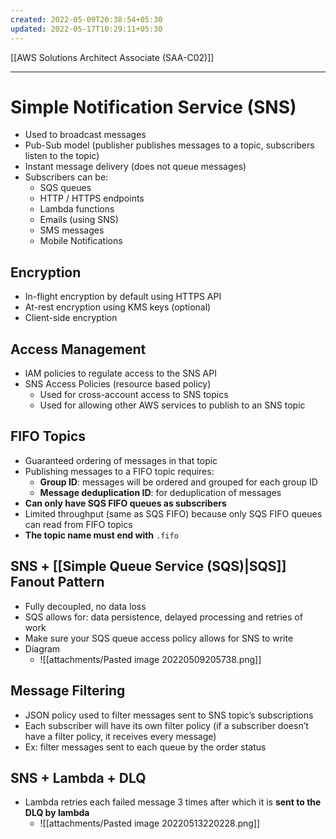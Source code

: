 ```yaml
---
created: 2022-05-09T20:38:54+05:30
updated: 2022-05-17T10:29:11+05:30
---
```

[[AWS Solutions Architect Associate (SAA-C02)]]

---
# Simple Notification Service (SNS)
- Used to broadcast messages
- Pub-Sub model (publisher publishes messages to a topic, subscribers listen to the topic)
- Instant message delivery (does not queue messages)
- Subscribers can be:
    -   SQS queues
    -   HTTP / HTTPS endpoints
    -   Lambda functions
    -   Emails (using SNS)
    -   SMS messages
    -   Mobile Notifications

## Encryption
-   In-flight encryption by default using HTTPS API
-   At-rest encryption using KMS keys (optional)
-   Client-side encryption

## Access Management
-   lAM policies to regulate access to the SNS API
-   SNS Access Policies (resource based policy)
    -   Used for cross-account access to SNS topics
    -   Used for allowing other AWS services to publish to an SNS topic

## FIFO Topics
- Guaranteed ordering of messages in that topic
- Publishing messages to a FIFO topic requires:
    -   **Group ID**: messages will be ordered and grouped for each group ID
    -   **Message deduplication ID**: for deduplication of messages
-   **Can only have SQS FIFO queues as subscribers**
-   Limited throughput (same as SQS FIFO) because only SQS FIFO queues can read from FIFO topics
-   **The topic name must end with** `.fifo`

## SNS + [[Simple Queue Service (SQS)|SQS]] Fanout Pattern
-   Fully decoupled, no data loss
-   SQS allows for: data persistence, delayed processing and retries of work
-   Make sure your SQS queue access policy allows for SNS to write
- Diagram
	- ![[attachments/Pasted image 20220509205738.png]]

## Message Filtering
-   JSON policy used to filter messages sent to SNS topic’s subscriptions
-   Each subscriber will have its own filter policy (if a subscriber doesn’t have a filter policy, it receives every message)
- Ex: filter messages sent to each queue by the order status

## SNS + Lambda + DLQ
- Lambda retries each failed message 3 times after which it is **sent to the DLQ by lambda**
	- ![[attachments/Pasted image 20220513220228.png]]